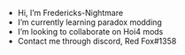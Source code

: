 - Hi, I’m Fredericks-Nightmare
- I’m currently learning paradox modding
- I’m looking to collaborate on Hoi4 mods
- Contact me through discord, Red Fox#1358

<!---
Fredericks-Nightmare/Fredericks-Nightmare is a ✨ special ✨ repository because its `README.md` (this file) appears on your GitHub profile.
You can click the Preview link to take a look at your changes.
--->
